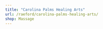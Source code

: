 ```yaml
---
title: "Carolina Palms Healing Arts"
url: /raeford/carolina-palms-healing-arts/
shop: Massage
---
```

